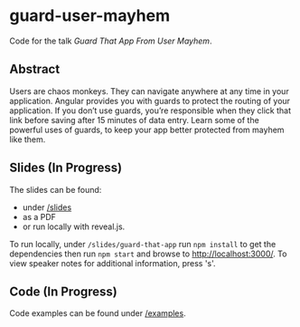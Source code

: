 # guard-user-mayhem

Code for the talk _Guard That App From User Mayhem_.

## Abstract

Users are chaos monkeys. They can navigate anywhere at any time in your application. Angular provides you with guards to protect the routing of your application. If you don’t use guards, you’re responsible when they click that link before saving after 15 minutes of data entry. Learn some of the powerful uses of guards, to keep your app better protected from mayhem like them.

## Slides (In Progress)

The slides can be found:<br />
- under [/slides](slides)
- as a PDF<br />
- or run locally with reveal.js.

To run locally, under `/slides/guard-that-app` run `npm install` to get the dependencies then run `npm start` and browse to [http://localhost:3000/](http://localhost:3000/). To view speaker notes for additional information, press 's'.

## Code (In Progress)

Code examples can be found under [/examples](examples).
